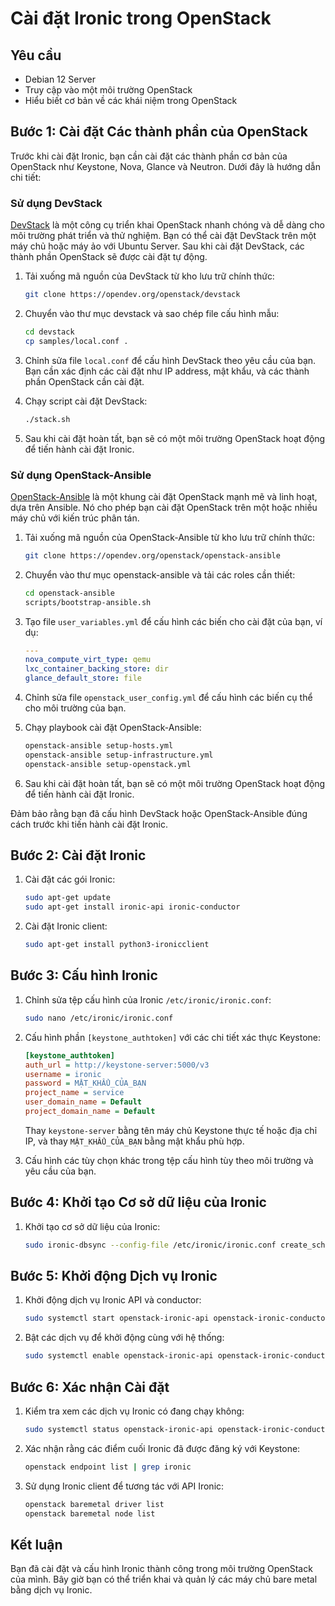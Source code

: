 # Cài đặt Ironic trong OpenStack

## Yêu cầu

- Debian 12 Server 
- Truy cập vào một môi trường OpenStack
- Hiểu biết cơ bản về các khái niệm trong OpenStack

## Bước 1: Cài đặt Các thành phần của OpenStack

Trước khi cài đặt Ironic, bạn cần cài đặt các thành phần cơ bản của OpenStack như Keystone, Nova, Glance và Neutron. Dưới đây là hướng dẫn chi tiết:

### Sử dụng DevStack

[DevStack](https://docs.openstack.org/devstack/latest/) là một công cụ triển khai OpenStack nhanh chóng và dễ dàng cho môi trường phát triển và thử nghiệm. Bạn có thể cài đặt DevStack trên một máy chủ hoặc máy ảo với Ubuntu Server. Sau khi cài đặt DevStack, các thành phần OpenStack sẽ được cài đặt tự động.

1. Tải xuống mã nguồn của DevStack từ kho lưu trữ chính thức:

    ```bash
    git clone https://opendev.org/openstack/devstack
    ```

2. Chuyển vào thư mục devstack và sao chép file cấu hình mẫu:

    ```bash
    cd devstack
    cp samples/local.conf .
    ```

3. Chỉnh sửa file `local.conf` để cấu hình DevStack theo yêu cầu của bạn. Bạn cần xác định các cài đặt như IP address, mật khẩu, và các thành phần OpenStack cần cài đặt.

4. Chạy script cài đặt DevStack:

    ```bash
    ./stack.sh
    ```

5. Sau khi cài đặt hoàn tất, bạn sẽ có một môi trường OpenStack hoạt động để tiến hành cài đặt Ironic.

### Sử dụng OpenStack-Ansible

[OpenStack-Ansible](https://docs.openstack.org/openstack-ansible/latest/) là một khung cài đặt OpenStack mạnh mẽ và linh hoạt, dựa trên Ansible. Nó cho phép bạn cài đặt OpenStack trên một hoặc nhiều máy chủ với kiến trúc phân tán.

1. Tải xuống mã nguồn của OpenStack-Ansible từ kho lưu trữ chính thức:

    ```bash
    git clone https://opendev.org/openstack/openstack-ansible
    ```

2. Chuyển vào thư mục openstack-ansible và tải các roles cần thiết:

    ```bash
    cd openstack-ansible
    scripts/bootstrap-ansible.sh
    ```

3. Tạo file `user_variables.yml` để cấu hình các biến cho cài đặt của bạn, ví dụ:

    ```yaml
    ---
    nova_compute_virt_type: qemu
    lxc_container_backing_store: dir
    glance_default_store: file
    ```

4. Chỉnh sửa file `openstack_user_config.yml` để cấu hình các biến cụ thể cho môi trường của bạn.

5. Chạy playbook cài đặt OpenStack-Ansible:

    ```bash
    openstack-ansible setup-hosts.yml
    openstack-ansible setup-infrastructure.yml
    openstack-ansible setup-openstack.yml
    ```

6. Sau khi cài đặt hoàn tất, bạn sẽ có một môi trường OpenStack hoạt động để tiến hành cài đặt Ironic.

Đảm bảo rằng bạn đã cấu hình DevStack hoặc OpenStack-Ansible đúng cách trước khi tiến hành cài đặt Ironic.


## Bước 2: Cài đặt Ironic

1. Cài đặt các gói Ironic:

    ```bash
    sudo apt-get update
    sudo apt-get install ironic-api ironic-conductor
    ```

2. Cài đặt Ironic client:

    ```bash
    sudo apt-get install python3-ironicclient
    ```

## Bước 3: Cấu hình Ironic

1. Chỉnh sửa tệp cấu hình của Ironic `/etc/ironic/ironic.conf`:

    ```bash
    sudo nano /etc/ironic/ironic.conf
    ```

2. Cấu hình phần `[keystone_authtoken]` với các chi tiết xác thực Keystone:

    ```ini
    [keystone_authtoken]
    auth_url = http://keystone-server:5000/v3
    username = ironic
    password = MẬT_KHẨU_CỦA_BẠN
    project_name = service
    user_domain_name = Default
    project_domain_name = Default
    ```

    Thay `keystone-server` bằng tên máy chủ Keystone thực tế hoặc địa chỉ IP, và thay `MẬT_KHẨU_CỦA_BẠN` bằng mật khẩu phù hợp.

3. Cấu hình các tùy chọn khác trong tệp cấu hình tùy theo môi trường và yêu cầu của bạn.

## Bước 4: Khởi tạo Cơ sở dữ liệu của Ironic

1. Khởi tạo cơ sở dữ liệu của Ironic:

    ```bash
    sudo ironic-dbsync --config-file /etc/ironic/ironic.conf create_schema
    ```

## Bước 5: Khởi động Dịch vụ Ironic

1. Khởi động dịch vụ Ironic API và conductor:

    ```bash
    sudo systemctl start openstack-ironic-api openstack-ironic-conductor
    ```

2. Bật các dịch vụ để khởi động cùng với hệ thống:

    ```bash
    sudo systemctl enable openstack-ironic-api openstack-ironic-conductor
    ```

## Bước 6: Xác nhận Cài đặt

1. Kiểm tra xem các dịch vụ Ironic có đang chạy không:

    ```bash
    sudo systemctl status openstack-ironic-api openstack-ironic-conductor
    ```

2. Xác nhận rằng các điểm cuối Ironic đã được đăng ký với Keystone:

    ```bash
    openstack endpoint list | grep ironic
    ```

3. Sử dụng Ironic client để tương tác với API Ironic:

    ```bash
    openstack baremetal driver list
    openstack baremetal node list
    ```

## Kết luận

Bạn đã cài đặt và cấu hình Ironic thành công trong môi trường OpenStack của mình. Bây giờ bạn có thể triển khai và quản lý các máy chủ bare metal bằng dịch vụ Ironic.
